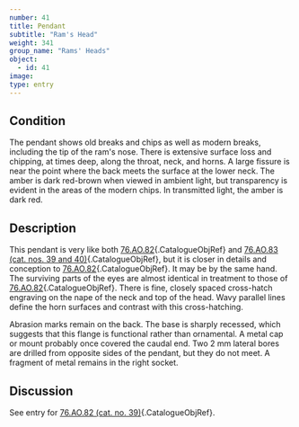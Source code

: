 ```yaml
---
number: 41
title: Pendant
subtitle: "Ram's Head"
weight: 341
group_name: "Rams' Heads"
object:
  - id: 41
image:
type: entry
---
```


## Condition

The pendant shows old breaks and chips as well as modern breaks, including the tip of the ram's nose. There is extensive surface loss and chipping, at times deep, along the throat, neck, and horns. A large fissure is near the point where the back meets the surface at the lower neck. The amber is dark red-brown when viewed in ambient light, but transparency is evident in the areas of the modern chips. In transmitted light, the amber is dark red.

## Description

This pendant is very like both [76.AO.82](#cat-76.AO.82){.CatalogueObjRef} and [76.AO.83 (cat. nos. 39 and 40)](#cat-76.AO.83){.CatalogueObjRef}, but it is closer in details and conception to [76.AO.82](#cat-76.AO.82){.CatalogueObjRef}. It may be by the same hand. The surviving parts of the eyes are almost identical in treatment to those of [76.AO.82](#cat-76.AO.82){.CatalogueObjRef}. There is fine, closely spaced cross-hatch engraving on the nape of the neck and top of the head. Wavy parallel lines define the horn surfaces and contrast with this cross-hatching.

Abrasion marks remain on the back. The base is sharply recessed, which suggests that this flange is functional rather than ornamental. A metal cap or mount probably once covered the caudal end. Two 2 mm lateral bores are drilled from opposite sides of the pendant, but they do not meet. A fragment of metal remains in the right socket.

## Discussion

See entry for [76.AO.82 (cat. no. 39)](#cat-76.AO.82){.CatalogueObjRef}.
